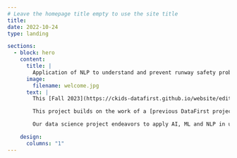 ```yaml
---
# Leave the homepage title empty to use the site title
title:
date: 2022-10-24
type: landing

sections:
  - block: hero
    content:
      title: |
        Application of NLP to understand and prevent runway safety problems in the US
      image:
        filename: welcome.jpg
      text: |
        This [Fall 2023](https://ckids-datafirst.github.io/website/editions/2023-fall/#dates) [Application of AI, ML and NLP in understanding and preventing a serious aviation safety problem in the US - Runway Safety](https://ckids-datafirst.github.io/2023-fall-aviation-safety/) addressed the problem of incursion related aviation safety incidents in the United States. It uses data about aircraft safety incidents sourced from Aviation Safety Reports System (data). Our work focuses on [Analyzing incursion reports and pointing system fracture points](approach). Our initial results indicate [1-sentence summary of results](results).

        This project builds on the work of a [previous DataFirst project](https://ckids-datafirst.github.io/website/projects/2023-spring/810/).

        Our data science project endeavors to apply AI, ML and NLP in understanding and prevent serious aviation safety problem in the US - Runway Safety]. Our motivation to address this problem stems from [a New York Times article which mentions series of Air Traffic Control lapses that nearly kills 131 people](https://www.nytimes.com/2023/10/11/business/air-traffic-control-austin-airport-fedex-southwest.html). This project has a potential to save thousands of lives if deployed in busiest airsapces across the world.

    design:
      columns: "1"
---
```

